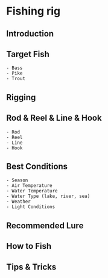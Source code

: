 # Fishing rig

## Introduction

## Target Fish
    - Bass
    - Pike
    - Trout

## Rigging

## Rod & Reel & Line & Hook
    - Rod
    - Reel
    - Line
    - Hook

## Best Conditions
    - Season
    - Air Temperature
    - Water Temperature
    - Water Type (lake, river, sea)
    - Weather
    - Light Conditions

## Recommended Lure

## How to Fish

## Tips & Tricks
